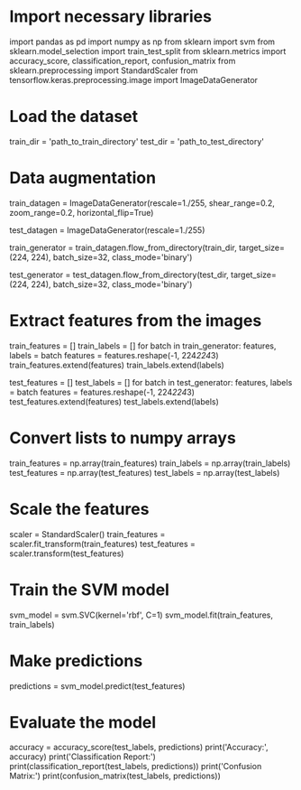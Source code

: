 # Import necessary libraries
import pandas as pd
import numpy as np
from sklearn import svm
from sklearn.model_selection import train_test_split
from sklearn.metrics import accuracy_score, classification_report, confusion_matrix
from sklearn.preprocessing import StandardScaler
from tensorflow.keras.preprocessing.image import ImageDataGenerator

# Load the dataset
train_dir = 'path_to_train_directory'
test_dir = 'path_to_test_directory'

# Data augmentation
train_datagen = ImageDataGenerator(rescale=1./255,
                                    shear_range=0.2,
                                    zoom_range=0.2,
                                    horizontal_flip=True)

test_datagen = ImageDataGenerator(rescale=1./255)

train_generator = train_datagen.flow_from_directory(train_dir,
                                                    target_size=(224, 224),
                                                    batch_size=32,
                                                    class_mode='binary')

test_generator = test_datagen.flow_from_directory(test_dir,
                                                  target_size=(224, 224),
                                                  batch_size=32,
                                                  class_mode='binary')

# Extract features from the images
train_features = []
train_labels = []
for batch in train_generator:
    features, labels = batch
    features = features.reshape(-1, 224*224*3)
    train_features.extend(features)
    train_labels.extend(labels)

test_features = []
test_labels = []
for batch in test_generator:
    features, labels = batch
    features = features.reshape(-1, 224*224*3)
    test_features.extend(features)
    test_labels.extend(labels)

# Convert lists to numpy arrays
train_features = np.array(train_features)
train_labels = np.array(train_labels)
test_features = np.array(test_features)
test_labels = np.array(test_labels)

# Scale the features
scaler = StandardScaler()
train_features = scaler.fit_transform(train_features)
test_features = scaler.transform(test_features)

# Train the SVM model
svm_model = svm.SVC(kernel='rbf', C=1)
svm_model.fit(train_features, train_labels)

# Make predictions
predictions = svm_model.predict(test_features)

# Evaluate the model
accuracy = accuracy_score(test_labels, predictions)
print('Accuracy:', accuracy)
print('Classification Report:')
print(classification_report(test_labels, predictions))
print('Confusion Matrix:')
print(confusion_matrix(test_labels, predictions))
